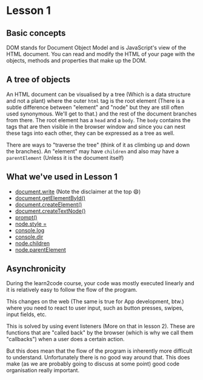 # Lesson 1

## Basic concepts

DOM stands for Document Object Model and is JavaScript's view of the HTML document. You can read and modify the HTML of your page with the objects, methods and properties that make up the DOM.

## A tree of objects

An HTML document can be visualised by a tree (Which is a data structure and not a plant) where the outer `html` tag is the root element (There is a subtle difference between "element" and "node" but they are still often used synonymous. We'll get to that.) and the rest of the document branches from there. The root element has a `head` and a `body`. The `body` contains the tags that are then visible in the browser window and since you can nest these tags into each other, they can be expressed as a tree as well.

There are ways to "traverse the tree" (think of it as climbing up and down the branches). An "element" may have `children` and also may have a `parentElement` (Unless it is the document itself)

## What we've used in Lesson 1

- [document.write](https://developer.mozilla.org/en-US/docs/Web/API/Document/write) (Note the disclaimer at the top 😄)
- [document.getElementById()](https://developer.mozilla.org/en-US/docs/Web/API/Document/getElementById)
- [document.createElement()](https://developer.mozilla.org/en-US/docs/Web/API/Document/createElement)
- [document.createTextNode()](https://developer.mozilla.org/en-US/docs/Web/API/Document/createTextNode)
- [prompt()](https://developer.mozilla.org/en-US/docs/Web/API/Window/prompt)
- [node.style =](https://developer.mozilla.org/en-US/docs/Web/API/HTMLElement/style)
- [console.log](https://developer.mozilla.org/en-US/docs/Web/API/console/log)
- [console.dir](https://developer.mozilla.org/en-US/docs/Web/API/console/dir)
- [node.children](https://developer.mozilla.org/en-US/docs/Web/API/Element/children)
- [node.parentElement](https://developer.mozilla.org/en-US/docs/Web/API/Node/parentElement)

## Asynchronicity

During the learn2code course, your code was mostly executed linearly and it is relatively easy to follow the flow of the program.

This changes on the web (The same is true for App development, btw.) where you need to react to user input, such as button presses, swipes, input fields, etc.

This is solved by using event listeners (More on that in lesson 2). These are functions that are "called back" by the browser (which is why we call them "callbacks") when a user does a certain action.

But this does mean that the flow of the program is inherently more difficult to understand. Unfortunately there is no good way around that. This does make (as we are probably going to discuss at some point) good code organisation really important.
